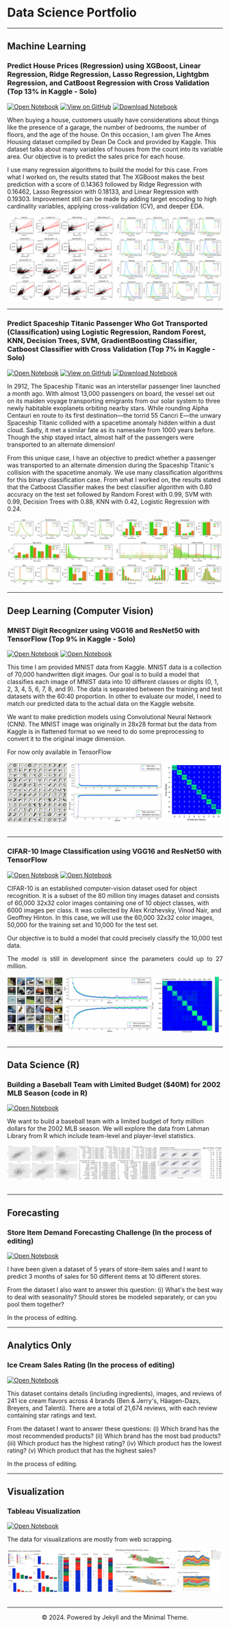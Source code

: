 # Data Science Portfolio
---
## Machine Learning

### Predict House Prices (Regression) using XGBoost, Linear Regression, Ridge Regression, Lasso Regression, Lightgbm Regression, and CatBoost Regression with Cross Validation (Top 13% in Kaggle - Solo)

[![Open Notebook](https://img.shields.io/badge/Jupyter-Open_Notebook-green?logo=Jupyter)](html3/houseprice.html)
[![View on GitHub](https://img.shields.io/badge/GitHub-View_on_GitHub-green?logo=GitHub)](https://github.com/rifqiazhari/rifqiazhari.github.io/blob/main/python/houseprice.ipynb)
[![Download Notebook](https://img.shields.io/badge/Download%20Notebook-8A2BE2)](python/houseprice.ipynb)

When buying a house, customers usually have considerations about things like the presence of a garage, the number of bedrooms, the number of floors, and the age of the house. On this occasion, I am given The Ames Housing dataset compiled by Dean De Cock and provided by Kaggle. This dataset talks about many variables of houses from the count into its variable area. Our objective is to predict the sales price for each house.

I use many regression algorithms to build the model for this case. From what I worked on, the results stated that The XGBoost makes the best prediction with a score of 0.14363 followed by Ridge Regression with 0.16462, Lasso Regression with 0.18133, and Linear Regression with 0.19303. Improvement still can be made by adding target encoding to high cardinality variables, applying cross-validation (CV), and deeper EDA.

<center><img src="images/regression.jpg"/></center>

---
### Predict Spaceship Titanic Passenger Who Got Transported (Classification) using Logistic Regression, Random Forest, KNN, Decision Trees, SVM, GradientBoosting Classifier, Catboost Classifier with Cross Validation (Top 7% in Kaggle - Solo)

[![Open Notebook](https://img.shields.io/badge/Jupyter-Open_Notebook-green?logo=Jupyter)](html3/spaceship.html)
[![View on GitHub](https://img.shields.io/badge/GitHub-View_on_GitHub-green?logo=GitHub)](https://github.com/rifqiazhari/rifqiazhari.github.io/blob/main/python/spaceship.ipynb)
[![Download Notebook](https://img.shields.io/badge/Download%20Notebook-8A2BE2)](python/spaceship.ipynb)

In 2912, The Spaceship Titanic was an interstellar passenger liner launched a month ago. With almost 13,000 passengers on board, the vessel set out on its maiden voyage transporting emigrants from our solar system to three newly habitable exoplanets orbiting nearby stars. While rounding Alpha Centauri en route to its first destination—the torrid 55 Cancri E—the unwary Spaceship Titanic collided with a spacetime anomaly hidden within a dust cloud. Sadly, it met a similar fate as its namesake from 1000 years before. Though the ship stayed intact, almost half of the passengers were transported to an alternate dimension!

From this unique case, I have an objective to predict whether a passenger was transported to an alternate dimension during the Spaceship Titanic's collision with the spacetime anomaly. We use many classification algorithms for this binary classification case. From what I worked on, the results stated that the Catboost Classifier makes the best classifier algorithm with 0.80 accuracy on the test set followed by Random Forest with 0.99, SVM with 0.99, Decision Trees with 0.88, KNN with 0.42, Logistic Regression with 0.24.

<div style="text-align: justify"></div>

<center><img src="images/classification.jpg"/></center>

---

## Deep Learning (Computer Vision)

### MNIST Digit Recognizer using VGG16 and ResNet50 with TensorFlow (Top 9% in Kaggle - Solo)

[![Open Notebook](https://img.shields.io/badge/Jupyter-Open_TensorFlow_Notebook-green?logo=Jupyter)](html3/mnisttensorflow.html)
[![Open Notebook](https://img.shields.io/badge/Jupyter-Open_PyTorch_Notebook-green?logo=Jupyter)]()

This time I am provided MNIST data from Kaggle. MNIST data is a collection of 70,000 handwritten digit images. Our goal is to build a model that classifies each image of MNIST data into 10 different classes or digits (0, 1, 2, 3, 4, 5, 6, 7, 8, and 9). The data is separated between the training and test datasets with the 60:40 proportion. In other to evaluate our model, I need to match our predicted data to the actual data on the Kaggle website.

We want to make prediction models using Convolutional Neural Network (CNN). The MNIST image was originally in 28x28 format but the data from Kaggle is in flattened format so we need to do some preprocessing to convert it to the original image dimension.

<div style="text-align: justify">For now only available in TensorFlow</div>
<br>
<center><img src="images/mnist2.jpg"/></center>
<br>

---
### CIFAR-10 Image Classification using VGG16 and ResNet50 with TensorFlow

[![Open Notebook](https://img.shields.io/badge/Jupyter-Open_TensorFlow_Notebook-green?logo=Jupyter)]()
[![Open Notebook](https://img.shields.io/badge/Jupyter-Open_PyTorch_Notebook-green?logo=Jupyter)]()

CIFAR-10  is an established computer-vision dataset used for object recognition. It is a subset of the 80 million tiny images dataset and consists of 60,000 32x32 color images containing one of 10 object classes, with 6000 images per class. It was collected by Alex Krizhevsky, Vinod Nair, and Geoffrey Hinton. In this case, we will use the 60,000 32x32 color images, 50,000 for the training set and 10,000 for the test set.

Our objective is to build a model that could precisely classify the 10,000 test data. 

<div style="text-align: justify">The model is still in development since the parameters could up to 27 million.</div>
<br>
<center><img src="images/cifar102.jpg"/></center>
<br>

---
## Data Science (R)

### Building a Baseball Team with Limited Budget ($40M) for 2002 MLB Season (code in R)

[![Open Notebook](https://img.shields.io/badge/Medium-Open_Medium-12100E?style=flat&logo=medium&logoColor=white)](https://medium.com/@rifqiazhari/building-a-baseball-team-with-limited-budget-40m-for-2002-mlb-season-84222de82913)

We want to build a baseball team with a limited budget of forty million dollars for the 2002 MLB season. We will explore the data from Lahman Library from R which include team-level and player-level statistics.
<br>
<center><img src="images/baseball.jpg"/></center>
<br>

---
## Forecasting
### Store Item Demand Forecasting Challenge (In the process of editing)

[![Open Notebook](https://img.shields.io/badge/Jupyter-Open_TensorFlow_Notebook-green?logo=Jupyter)]()

I have been given a dataset of 5 years of store-item sales and I want to predict 3 months of sales for 50 different items at 10 different stores.

From the dataset I also want to answer this question: (i) What's the best way to deal with seasonality? Should stores be modeled separately, or can you pool them together?

In the process of editing.
<br>

---
## Analytics Only
### Ice Cream Sales Rating (In the process of editing)

[![Open Notebook](https://img.shields.io/badge/Jupyter-Open_TensorFlow_Notebook-green?logo=Jupyter)]()

This dataset contains details (including ingredients), images, and reviews of 241 ice cream flavors across 4 brands (Ben & Jerry's, Häagen-Dazs, Breyers, and Talenti). There are a total of 21,674 reviews, with each review containing star ratings and text.

From the dataset I want to answer these questions: (i) Which brand has the most recommended products? (ii) Which brand has the most bad products? (iii) Which product has the highest rating? (iv) Which product has the lowest rating? (v) Which product that has the highest sales?

In the process of editing.
<br>

---
## Visualization

### Tableau Visualization

[![Open Notebook](https://img.shields.io/badge/Tableau-Open_Tableau-E97627?style=flat&logo=Tableau&logoColor=white)](https://public.tableau.com/app/profile/rifqiazhari)

The data for visualizations are mostly from web scrapping.
<br>
<center><img src="images/tableau.jpg"/></center>
<br>

---
<center>© 2024. Powered by Jekyll and the Minimal Theme.</center>
